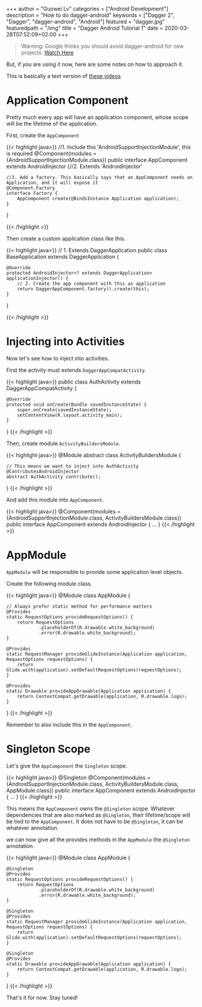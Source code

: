 +++
author = "Guowei Lv"
categories = ["Android Development"]
description = "How to do dagger-android"
keywords = ["Dagger 2", "Dagger", "dagger-android", "Android"]
featured = "dagger.jpg"
featuredpath = "/img"
title = "Dagger Android Tutorial 1"
date = 2020-03-28T07:52:09+02:00
+++

>Warning: Google thinks you should avoid dagger-android for new projects. [Watch Here](https://www.youtube.com/watch?v=o-ins1nvbDg&feature=youtu.be&t=537)

But, if you are using it now, here are some notes on how to approach it.

This is basically a text version of [these videos](https://www.youtube.com/playlist?list=PLgCYzUzKIBE8AOAspC3DHoBNZIBHbIOsC) 

# Application Component

Pretty much every app will have an application component, whose scope will be the lifetime of the application.

First, create the `AppComponent`

{{< highlight java>}}
//1. Include this 'AndroidSupportInjectionModule', this is required
@Component(modules = {AndroidSupportInjectionModule.class})
public interface AppComponent extends AndroidInjector<BaseApplication> {//2. Extends 'AndroidInjector<BaseApplication>'

    //3. Add a factory. This basically says that an AppComponent needs an Application, and it will expose it
    @Component.Factory
    interface Factory {
        AppComponent create(@BindsInstance Application application);
    }
}

{{< /highlight >}}

Then create a custom application class like this.

{{< highlight java>}}
// 1. Extends DaggerApplication
public class BaseApplication extends DaggerApplication {

    @Override
    protected AndroidInjector<? extends DaggerApplication> applicationInjector() {
        // 2. Create the app component with this as application
        return DaggerAppComponent.factory().create(this);
    }
}

{{< /highlight >}}

# Injecting into Activities

Now let's see how to inject into activities.

First the activity must extends `DaggerAppCompatActivity`.


{{< highlight java>}}
public class AuthActivity extends DaggerAppCompatActivity {

    @Override
    protected void onCreate(Bundle savedInstanceState) {
        super.onCreate(savedInstanceState);
        setContentView(R.layout.activity_main);
    }
}
{{< /highlight >}}

Then, create module `ActivityBuildersModule`.

{{< highlight java>}}
@Module
abstract class ActivityBuildersModule {
    
    // This means we want to inject into AuthActivity
    @ContributesAndroidInjector
    abstract AuthActivity contribute();
}
{{< /highlight >}}

And add this module into `AppComponent`.

{{< highlight java>}}
@Component(modules = {AndroidSupportInjectionModule.class, ActivityBuildersModule.class})
public interface AppComponent extends AndroidInjector<BaseApplication> {
 ...
}
{{< /highlight >}}

# AppModule

`AppModule` will be responsible to provide some application level objects.

Create the following module class.

{{< highlight java>}}
@Module
class AppModule {

    // Always prefer static method for performance matters
    @Provides
    static RequestOptions provideRequestOptions() {
        return RequestOptions
                .placeholderOf(R.drawable.white_background)
                .error(R.drawable.white_background);
    }

    @Provides
    static RequestManager provideGlideInstance(Application application, RequestOptions requestOptions) {
        return Glide.with(application).setDefaultRequestOptions(requestOptions);
    }

    @Provides
    static Drawable provideAppDrawable(Application application) {
        return ContextCompat.getDrawable(application, R.drawable.logo);
    }
}
{{< /highlight >}}

Remember to also include this in the `AppComponent`.

# Singleton Scope

Let's give the `AppComponent` the `Singleton` scope.

{{< highlight java>}}
@Singleton
@Component(modules = {AndroidSupportInjectionModule.class, ActivityBuildersModule.class, AppModule.class})
public interface AppComponent extends AndroidInjector<BaseApplication> {
 ...
}
{{< /highlight >}}

This means the `AppComponent` owns the `@Singleton` scope. Whatever dependencies that are also marked as `@Singleton`, their lifetime/scope will be tied to the `AppComponent`. It does not have to be `@Singleton`, it can be whatever annotation.

we can now give all the provides methods in the `AppModule` the `@Singleton` annotation.

{{< highlight java>}}
@Module
class AppModule {

    @Singleton
    @Provides
    static RequestOptions provideRequestOptions() {
        return RequestOptions
                .placeholderOf(R.drawable.white_background)
                .error(R.drawable.white_background);
    }

    @Singleton
    @Provides
    static RequestManager provideGlideInstance(Application application, RequestOptions requestOptions) {
        return Glide.with(application).setDefaultRequestOptions(requestOptions);
    }

    @Singleton
    @Provides
    static Drawable provideAppDrawable(Application application) {
        return ContextCompat.getDrawable(application, R.drawable.logo);
    }
}
{{< /highlight >}}

That's it for now.
Stay tuned!
